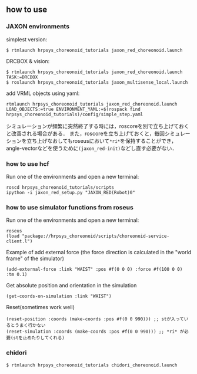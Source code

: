 
## **how to use**
### **JAXON environments**
simplest version:
```
$ rtmlaunch hrpsys_choreonoid_tutorials jaxon_red_choreonoid.launch
```
DRCBOX & vision:
```
$ rtmlaunch hrpsys_choreonoid_tutorials jaxon_red_choreonoid.launch TASK:=DRCBOX
$ roslaunch hrpsys_choreonoid_tutorials jaxon_multisense_local.launch
```
add VRML objects using yaml:
```
rtmlaunch hrpsys_choreonoid_tutorials jaxon_red_choreonoid.launch LOAD_OBJECTS:=true ENVIRONMENT_YAML:=$(rospack find hrpsys_choreonoid_tutorials)/config/simple_step.yaml
```

シミュレーションが頻繁に突然終了する時には，roscoreを別で立ち上げておくと改善される場合がある．
また，roscoreを立ち上げておくと，毎回シミュレーションを立ち上げなおしてもroseusにおいて`*ri*`を保持することができ，angle-vectorなどを使うために`(jaxon_red-init)`などし直す必要がない．


### **how to use hcf**
Run one of the environments and open a new terminal:
```
roscd hrpsys_choreonoid_tutorials/scripts
ipython -i jaxon_red_setup.py "JAXON_RED(Robot)0"
```

### **how to use simulator functions from roseus**
Run one of the environments and open a new terminal:
```
roseus
(load "package://hrpsys_choreonoid/scripts/choreonoid-service-client.l")
```
Example of add external force (the force direction is calculated in the "world frame" of the simulator)
```
(add-external-force :link "WAIST" :pos #f(0 0 0) :force #f(100 0 0) :tm 0.1)
```
Get absolute position and orientation in the simulation
```
(get-coords-on-simulation :link "WAIST")

```
Reset(sometimes work well)
```
(reset-position :coords (make-coords :pos #f(0 0 990))) ;; stが入っているとうまく行かない
(reset-simulation :coords (make-coords :pos #f(0 0 990))) ;; *ri* が必要(stを止めたりしてくれる)
```



### **chidori**
```
$ rtmlaunch hrpsys_choreonoid_tutorials chidori_choreonoid.launch
```
